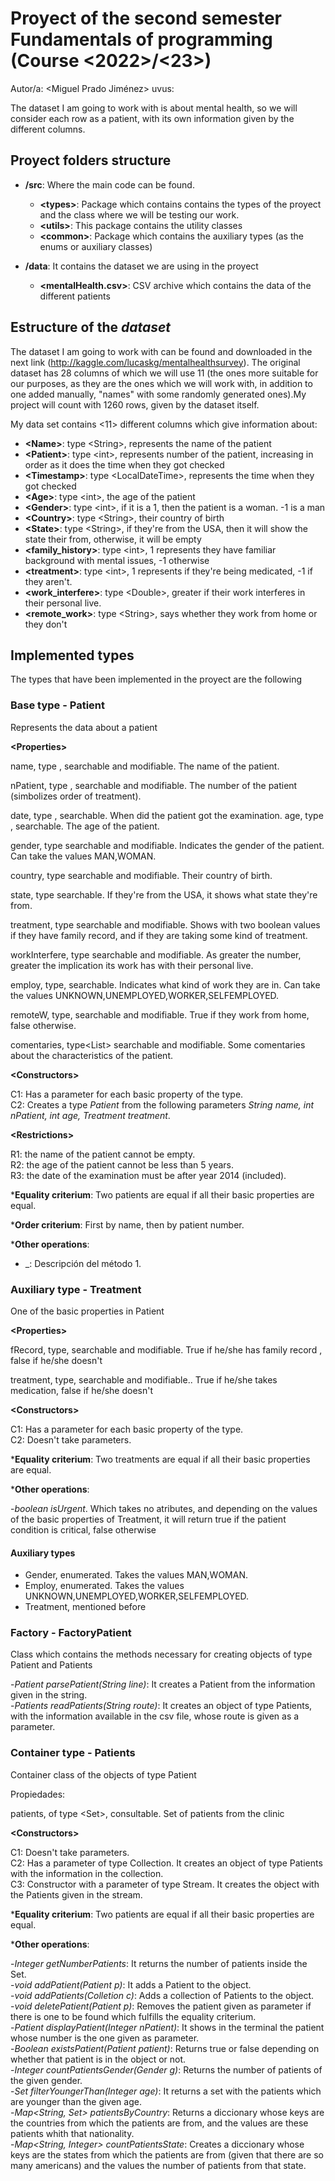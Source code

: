 # Proyect of the second semester Fundamentals of programming (Course <2022>/<23>)
Autor/a: <Miguel Prado Jiménez> uvus:<NKY1852>

The dataset I am going to work with is about mental health, so we will consider each row as a patient, with its own information given by the different columns.

## Proyect folders structure

* **/src**: Where the main code can be found.
    * **\<types>**: Package which contains contains the types of the proyect and the class where we will be testing our work.
    * **\<utils>**: This package contains the utility classes
    * **\<common>**: Package which contains the auxiliary types (as the enums or auxiliary classes)


* **/data**: It contains the dataset we are using in the proyect
    * **\<mentalHealth.csv\>**: CSV archive which contains the data of the different patients

## Estructure of the *dataset*

The dataset I am going to work with can be found and downloaded in the next link (http://kaggle.com/lucaskg/mentalhealthsurvey). The original dataset has 28 columns of which we will use 11 (the ones more suitable for our purposes, as they are the ones which we will work with, in addition to one added manually, "names" with some randomly generated ones).My project will count with 1260 rows, given by the dataset itself.

My data set contains \<11\>  different columns which give information about:

* **\<Name>**: type \<String\>, represents the name of the patient
* **\<Patient>**: type  \<int\>, represents number of the patient, increasing in order as it does the time when they got checked
* **\<Timestamp>**: type \<LocalDateTime\>, represents the time when they got checked
* **\<Age>**: type \<int\>, the age of the patient
* **\<Gender>**: type \<int\>, if it is a 1, then the patient is a woman. -1 is a man 
* **\<Country>**: type \<String\>, their country of birth
* **\<State>**: type \<String\>, if they're from the USA, then it will show the state their from, otherwise, it will be empty
* **\<family_history>**: type \<int\>, 1 represents they have familiar background with mental issues, -1 otherwise
* **\<treatment>**: type \<int\>, 1 represents if they're being medicated, -1 if they aren't.
* **\<work_interfere>**: type \<Double\>, greater if their work interferes in their personal live.
* **\<remote_work>**: type \<String\>, says whether they work from home or they don't

## Implemented types

The types that have been implemented in the proyect are the following

### Base type - Patient

Represents the data about a patient

**\<Properties>**

name, type <String>, searchable and modifiable. The name of the patient.<br>

nPatient, type <int>, searchable and modifiable. The number of the patient (simbolizes order of treatment).<br>

date, type <LocalDateTime>, searchable. When did the patient got the examination.
age, type <int>, searchable. The age of the patient.<br>

gender, type<Gender> searchable and modifiable. Indicates the gender of the patient. Can take the values MAN,WOMAN.<br>

country, type<String> searchable and modifiable. Their country of birth.<br>

state, type<String> searchable. If they're from the USA, it shows what state they're from.<br>

treatment, type<Treatment> searchable and modifiable. Shows with two boolean values if they have family record, and if they are taking some kind of treatment.<br>

workInterfere, type<Double> searchable and modifiable. As greater the number, greater the implication its work has with their personal live.<br>

employ, type<Employ>, searchable. Indicates what kind of work they are in. Can take the values UNKNOWN,UNEMPLOYED,WORKER,SELFEMPLOYED.<br>

remoteW, type<boolean>, searchable and modifiable. True if they work from home, false otherwise.<br>

comentaries, type<List<String>> searchable and modifiable. Some comentaries about the characteristics of the patient.</p>

**\<Constructors>**

C1: Has a parameter for each basic property of the type.<br>
C2: Creates a type *Patient* from the following parameters *String name, int nPatient, int age, Treatment treatment*.</p>

**\<Restrictions>**

R1: the name of the patient cannot be empty.<br>
R2: the age of the patient cannot be less than 5 years.<br>
R3: the date of the examination must be after year 2014 (included).</p>

***Equality criterium**: Two patients are equal if all their basic properties are equal.

***Order criterium**: First by name, then by patient number.

***Other operations**:

- _: Descripción del método 1.

### Auxiliary type - Treatment

One of the basic properties in Patient

**\<Properties>**

fRecord, type<boolean>, searchable and modifiable. True if he/she has family record , false if he/she doesn't<br>

treatment, type<boolean>, searchable and modifiable.. True if he/she takes medication, false if he/she doesn't</p>

**\<Constructors>**

C1: Has a parameter for each basic property of the type.<br>
C2: Doesn't take parameters.

***Equality criterium**: Two treatments are equal if all their basic properties are equal.

***Other operations**:

-*boolean isUrgent*. Which takes no atributes, and depending on the values of the basic properties of Treatment, it will return true if the patient condition is critical, false otherwise

#### Auxiliary types

- Gender, enumerated. Takes the values MAN,WOMAN.
- Employ, enumerated. Takes the values UNKNOWN,UNEMPLOYED,WORKER,SELFEMPLOYED.
- Treatment, mentioned before



### Factory - FactoryPatient
Class which contains the methods necessary for creating objects of type Patient and Patients

-*Patient parsePatient(String line)*: It creates a Patient from the information given in the string.<br>
-*Patients readPatients(String route)*: It creates an object of type Patients, with the information available in the csv file, whose route is given as a parameter.</p>

### Container type - Patients
Container class of the objects of type Patient

Propiedades:

patients, of type <Set<Patient>>, consultable. Set of patients from the clinic</p>

**\<Constructors>**

C1: Doesn't take parameters.<br>
C2: Has a parameter of type Collection<Patient>. It creates an object of type Patients with the information in the collection. <br>
C3: Constructor with a parameter of type Stream<Patient>. It creates the object with the Patients given in the stream.</p>

***Equality criterium**: Two patients are equal if all their basic properties are equal.


***Other operations**:

-*Integer getNumberPatients*: It returns the number of patients inside the Set.<br>
-*void addPatient(Patient p)*: It adds a Patient to the object.<br>
-*void addPatients(Colletion<Patient> c)*: Adds a collection of Patients to the object.<br>
-*void deletePatient(Patient p)*: Removes the patient given as parameter if there is one to be found which fulfills the equality criterium.<br>
-*Patient displayPatient(Integer nPatient)*: It shows in the terminal the patient whose number is the one given as parameter.<br>
-*Boolean existsPatient(Patient patient)*: Returns true or false depending on whether that patient is in the object or not.<br>
-*Integer countPatientsGender(Gender g)*: Returns the number of patients of the given gender.<br>
-*Set<Patient> filterYoungerThan(Integer age)*: It returns a set with the patients which are younger than the given age.<br>
-*Map<String, Set<Patient>> patientsByCountry*: Returns a diccionary whose keys are the countries from which the patients are from, and the values are these patients whith that nationality.<br>
-*Map<String, Integer> countPatientsState*: Creates a diccionary whose keys are the states from which the patients are from (given that there are so many americans) and the values the number of patients from that state.</p>